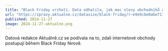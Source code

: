 ```yaml
---
title: "Black Friday vrcholí. Data odhalila, jak moc slevy obchodníků odpovídají realitě"
url: "https://zpravy.aktualne.cz/datavize/black-friday/r~e9e9cbe0abe711ef9a9dac1f6b220ee8/"
published: 2024-11-27
image: 2024-11-27-aktualne.png
---
```


Datová redakce Aktuálně.cz se podívala na to, zdali internetové obchody postupují během Black Friday férově.
